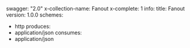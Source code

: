 swagger: "2.0"
x-collection-name: Fanout
x-complete: 1
info:
  title: Fanout
  version: 1.0.0
schemes:
- http
produces:
- application/json
consumes:
- application/json